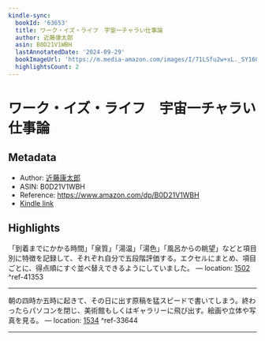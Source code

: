 ```yaml
---
kindle-sync:
  bookId: '63653'
  title: ワーク・イズ・ライフ　宇宙一チャラい仕事論
  author: 近藤康太郎
  asin: B0D21V1WBH
  lastAnnotatedDate: '2024-09-29'
  bookImageUrl: 'https://m.media-amazon.com/images/I/71LSfu2w+xL._SY160.jpg'
  highlightsCount: 2
---
```

# ワーク・イズ・ライフ　宇宙一チャラい仕事論
## Metadata
* Author: [近藤康太郎](https://www.amazon.comundefined)
* ASIN: B0D21V1WBH
* Reference: https://www.amazon.com/dp/B0D21V1WBH
* [Kindle link](kindle://book?action=open&asin=B0D21V1WBH)

## Highlights
「到着までにかかる時間」「泉質」「湯温」「湯色」「風呂からの眺望」などと項目別に特徴を記録して、それぞれ自分で五段階評価する。エクセルにまとめ、項目ごとに、得点順にすぐ並べ替えできるようにしていました。 — location: [1502](kindle://book?action=open&asin=B0D21V1WBH&location=1502) ^ref-41353

---
朝の四時か五時に起きて、その日に出す原稿を猛スピードで書いてしまう。終わったらパソコンを閉じ、美術館もしくはギャラリーに飛び出す。絵画や立体や写真を見る。 — location: [1534](kindle://book?action=open&asin=B0D21V1WBH&location=1534) ^ref-33644

---
